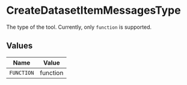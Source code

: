 # CreateDatasetItemMessagesType

The type of the tool. Currently, only `function` is supported.


## Values

| Name       | Value      |
| ---------- | ---------- |
| `FUNCTION` | function   |